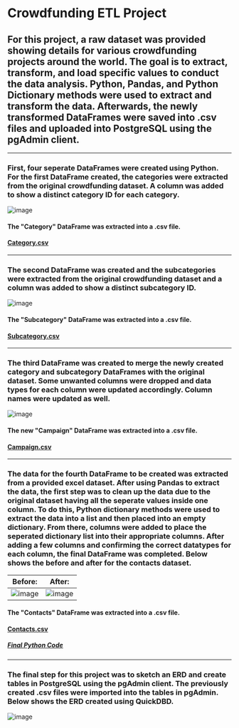 # Crowdfunding ETL Project
## For this project, a raw dataset was provided showing details for various crowdfunding projects around the world. The goal is to extract, transform, and load specific values to conduct the data analysis. Python, Pandas, and Python Dictionary methods were used to extract and transform the data. Afterwards, the newly transformed DataFrames were saved into .csv files and uploaded into PostgreSQL using the pgAdmin client.  
-----------------------------------------------------------------------------------------------------------------------------------------------------------------------
### First, four seperate DataFrames were created using Python. For the first DataFrame created, the categories were extracted from the original crowdfunding dataset. A column was added to show a distinct category ID for each category.

![image](https://user-images.githubusercontent.com/120426753/227072781-421cbb5e-5923-43cf-9029-3f9521bdfc71.png)
#### The "Category" DataFrame was extracted into a .csv file.
#### [Category.csv](https://github.com/rvafaeis/crowdfunding_ETL_project2/blob/main/Resources/category.csv)
-----------------------------------------------------------------------------------------------------------------------------------------------------------------------
### The second DataFrame was created and the subcategories were extracted from the original crowdfunding dataset and a column was added to show a distinct subcategory ID.

![image](https://user-images.githubusercontent.com/120426753/227073290-5b4e6add-0c9c-4ebe-aeab-9843d4bc481b.png) 
#### The "Subcategory" DataFrame was extracted into a .csv file.
#### [Subcategory.csv](https://github.com/rvafaeis/crowdfunding_ETL_project2/blob/main/Resources/subcategory.csv)
-----------------------------------------------------------------------------------------------------------------------------------------------------------------------
### The third DataFrame was created to merge the newly created category and subcategory DataFrames with the original dataset. Some unwanted columns were dropped and data types for each column were updated accordingly. Column names were updated as well.

![image](https://user-images.githubusercontent.com/120426753/227076101-5a1c106a-822a-40ea-8fba-8bf49ade3bea.png)
#### The new "Campaign" DataFrame was extracted into a .csv file.
#### [Campaign.csv](https://github.com/rvafaeis/crowdfunding_ETL_project2/blob/main/Resources/campaign.csv)
-----------------------------------------------------------------------------------------------------------------------------------------------------------------------
### The data for the fourth DataFrame to be created was extracted from a provided excel dataset. After using Pandas to extract the data, the first step was to clean up the data due to the original dataset having all the seperate values inside one column. To do this, Python dictionary methods were used to extract the data into a list and then placed into an empty dictionary. From there, columns were added to place the seperated dictionary list into their appropriate columns. After adding a few columns and confirming the correct datatypes for each column, the final DataFrame was completed. Below shows the before and after for the contacts dataset.

Before:                                                                                                           |  After:
:----------------------------------------------------------------------------------------------------------------:|:-------------------------:
![image](https://user-images.githubusercontent.com/120426753/227373916-66c7b903-34db-4be0-aa42-0dc044e9a1cf.png)  |  ![image](https://user-images.githubusercontent.com/120426753/227374259-8d5f382e-e2ac-491d-af01-3bd90ede7253.png)

#### The "Contacts" DataFrame was extracted into a .csv file. 
#### [Contacts.csv](https://github.com/rvafaeis/crowdfunding_ETL_project2/blob/main/Resources/contacts.csv)

##### [Final Python Code](https://github.com/rvafaeis/crowdfunding_ETL_project2/blob/main/ETL_Mini_Project_Starter_Code-checkpoint.ipynb)
-----------------------------------------------------------------------------------------------------------------------------------------------------------------------
### The final step for this project was to sketch an ERD and create tables in PostgreSQL using the pgAdmin client. The previously created .csv files were imported into the tables in pgAdmin. Below shows the ERD created using QuickDBD.

![image](https://user-images.githubusercontent.com/120426753/227376865-afa02221-867c-4045-86e9-cf0ccc8c67bc.png)

